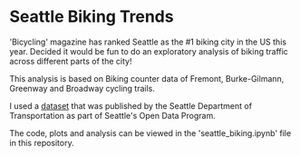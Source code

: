 # Seattle Biking Trends

'Bicycling' magazine has ranked Seattle as the #1 biking city in the US this year. Decided it would be fun to do an exploratory analysis of biking traffic across different parts of the city!

This analysis is based on Biking counter data of Fremont, Burke-Gilmann, Greenway and Broadway cycling trails.

I used a [dataset](https://data.seattle.gov/Transportation) that was published by the Seattle Department of Transportation as part of Seattle's Open Data Program.

The code, plots and analysis can be viewed in the 'seattle_biking.ipynb' file in this repository.
